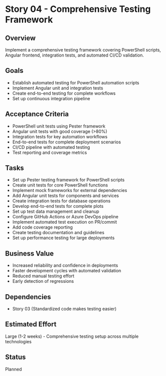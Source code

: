 # Story 04 - Comprehensive Testing Framework

## Overview
Implement a comprehensive testing framework covering PowerShell scripts, Angular frontend, integration tests, and automated CI/CD validation.

## Goals
- Establish automated testing for PowerShell automation scripts
- Implement Angular unit and integration tests
- Create end-to-end testing for complete workflows
- Set up continuous integration pipeline

## Acceptance Criteria
- PowerShell unit tests using Pester framework
- Angular unit tests with good coverage (>80%)
- Integration tests for key automation workflows
- End-to-end tests for complete deployment scenarios
- CI/CD pipeline with automated testing
- Test reporting and coverage metrics

## Tasks
- Set up Pester testing framework for PowerShell scripts
- Create unit tests for core PowerShell functions
- Implement mock frameworks for external dependencies
- Add Angular unit tests for components and services
- Create integration tests for database operations
- Develop end-to-end tests for complete plots
- Set up test data management and cleanup
- Configure GitHub Actions or Azure DevOps pipeline
- Implement automated test execution on PR/commit
- Add code coverage reporting
- Create testing documentation and guidelines
- Set up performance testing for large deployments

## Business Value
- Increased reliability and confidence in deployments
- Faster development cycles with automated validation
- Reduced manual testing effort
- Early detection of regressions

## Dependencies
- Story 03 (Standardized code makes testing easier)

## Estimated Effort
Large (1-2 weeks) - Comprehensive testing setup across multiple technologies

## Status
Planned
